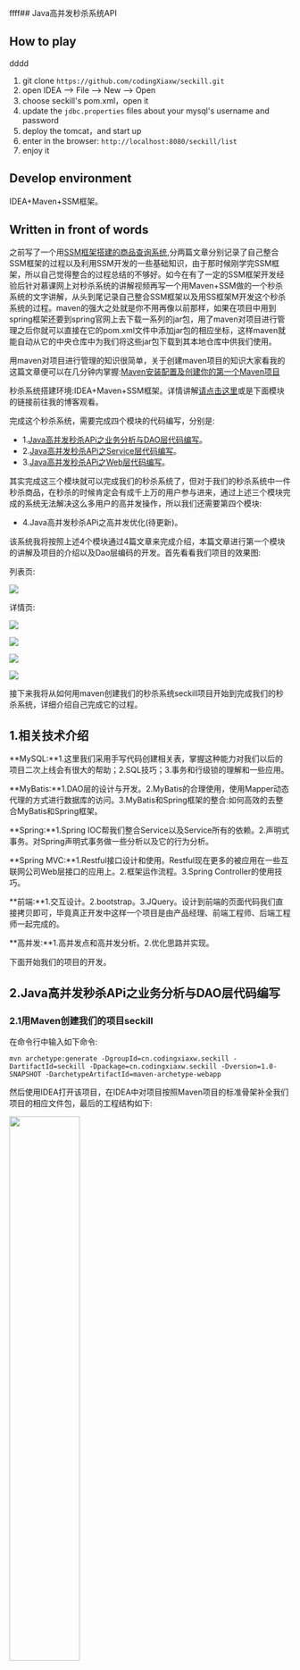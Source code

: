 ffff## Java高并发秒杀系统API
## How to play
dddd
 1. git clone `https://github.com/codingXiaxw/seckill.git`
 2. open IDEA -->  File  -->  New  --> Open 
 3. choose seckill's pom.xml，open it
 4. update the `jdbc.properties` files about your mysql's username and password
 5. deploy the tomcat，and start up
 6. enter in the browser: `http://localhost:8080/seckill/list`
 7. enjoy it 
 

## Develop environment
IDEA+Maven+SSM框架。  

## Written in front of words

之前写了一个用[SSM框架搭建的商品查询系统](http://codingxiaxw.cn/2016/11/15/45-smm%E5%BF%AB%E9%80%9F%E5%85%A5%E9%97%A8/),分两篇文章分别记录了自己整合SSM框架的过程以及利用SSM开发的一些基础知识，由于那时候刚学完SSM框架，所以自己觉得整合的过程总结的不够好。<!--more-->如今在有了一定的SSM框架开发经验后针对慕课网上对秒杀系统的讲解视频再写一个用Maven+SSM做的一个秒杀系统的文字讲解，从头到尾记录自己整合SSM框架以及用SS框架M开发这个秒杀系统的过程。maven的强大之处就是你不用再像以前那样，如果在项目中用到spring框架还要到spring官网上去下载一系列的jar包，用了maven对项目进行管理之后你就可以直接在它的pom.xml文件中添加jar包的相应坐标，这样maven就能自动从它的中央仓库中为我们将这些jar包下载到其本地仓库中供我们使用。  

用maven对项目进行管理的知识很简单，关于创建maven项目的知识大家看我的这篇文章便可以在几分钟内掌握:[Maven安装配置及创建你的第一个Maven项目](http://codingxiaxw.cn/2016/11/24/51-first-maven-project/)  

秒杀系统搭建环境:IDEA+Maven+SSM框架。详情讲解[请点击这里](http://codingxiaxw.cn/2016/11/27/53-maven-ssm-seckill-dao/)或是下面模块的链接前往我的博客观看。  

完成这个秒杀系统，需要完成四个模块的代码编写，分别是:  

- 1.[Java高并发秒杀APi之业务分析与DAO层代码编写](http://codingxiaxw.cn/2016/11/27/53-maven-ssm-seckill-dao/)。
- 2.[Java高并发秒杀APi之Service层代码编写](http://codingxiaxw.cn/2016/11/28/54-seckill-service/)。
- 3.[Java高并发秒杀APi之Web层代码编写](http://codingxiaxw.cn/2016/11/28/55-seckill-web/)。

其实完成这三个模块就可以完成我们的秒杀系统了，但对于我们的秒杀系统中一件秒杀商品，在秒杀的时候肯定会有成千上万的用户参与进来，通过上述三个模块完成的系统无法解决这么多用户的高并发操作，所以我们还需要第四个模块:  

- 4.Java高并发秒杀APi之高并发优化(待更新)。

该系统我将按照上述4个模块通过4篇文章来完成介绍，本篇文章进行第一个模块的讲解及项目的介绍以及Dao层编码的开发。首先看看我们项目的效果图:  

列表页:  

![](http://od2xrf8gr.bkt.clouddn.com/%E5%B1%8F%E5%B9%95%E5%BF%AB%E7%85%A7%202016-11-27%20%E4%B8%8B%E5%8D%883.24.50.png)  

详情页:  

![](http://od2xrf8gr.bkt.clouddn.com/%E5%B1%8F%E5%B9%95%E5%BF%AB%E7%85%A7%202016-11-27%20%E4%B8%8B%E5%8D%883.25.39.png)  

![](http://od2xrf8gr.bkt.clouddn.com/%E5%B1%8F%E5%B9%95%E5%BF%AB%E7%85%A7%202016-11-27%20%E4%B8%8B%E5%8D%883.25.22.png)  

![](http://od2xrf8gr.bkt.clouddn.com/%E5%B1%8F%E5%B9%95%E5%BF%AB%E7%85%A7%202016-11-27%20%E4%B8%8B%E5%8D%883.25.48.png)  

![](http://od2xrf8gr.bkt.clouddn.com/%E5%B1%8F%E5%B9%95%E5%BF%AB%E7%85%A7%202016-11-27%20%E4%B8%8B%E5%8D%883.26.16.png)  

接下来我将从如何用maven创建我们的秒杀系统seckill项目开始到完成我们的秒杀系统，详细介绍自己完成它的过程。  

## 1.相关技术介绍
**MySQL:**1.这里我们采用手写代码创建相关表，掌握这种能力对我们以后的项目二次上线会有很大的帮助；2.SQL技巧；3.事务和行级锁的理解和一些应用。  

**MyBatis:**1.DAO层的设计与开发。2.MyBatis的合理使用，使用Mapper动态代理的方式进行数据库的访问。3.MyBatis和Spring框架的整合:如何高效的去整合MyBatis和Spring框架。  

**Spring:**1.Spring IOC帮我们整合Service以及Service所有的依赖。2.声明式事务。对Spring声明式事务做一些分析以及它的行为分析。  

**Spring MVC:**1.Restful接口设计和使用。Restful现在更多的被应用在一些互联网公司Web层接口的应用上。2.框架运作流程。3.Spring Controller的使用技巧。  

**前端:**1.交互设计。2.bootstrap。3.JQuery。设计到前端的页面代码我们直接拷贝即可，毕竟真正开发中这样一个项目是由产品经理、前端工程师、后端工程师一起完成的。  

**高并发:**1.高并发点和高并发分析。2.优化思路并实现。  

下面开始我们的项目的开发。  

## 2.Java高并发秒杀APi之业务分析与DAO层代码编写

### 2.1用Maven创建我们的项目seckill
在命令行中输入如下命令:  

```
mvn archetype:generate -DgroupId=cn.codingxiaxw.seckill -DartifactId=seckill -Dpackage=cn.codingxiaxw.seckill -Dversion=1.0-SNAPSHOT -DarchetypeArtifactId=maven-archetype-webapp
```

然后使用IDEA打开该项目，在IDEA中对项目按照Maven项目的标准骨架补全我们项目的相应文件包，最后的工程结构如下:  

<img src="http://od2xrf8gr.bkt.clouddn.com/%E5%B1%8F%E5%B9%95%E5%BF%AB%E7%85%A7%202016-11-27%20%E4%B8%8B%E5%8D%883.53.43.png" width="50%" />   

main包下进行我们项目的代码编写及相关配置文件，test包下进行我们项目的测试。  

打开WEB-INF下的web.xml，它默认为我们创建servlet版本为2.3，需要修改它的根标签为:
```xml
<web-app xmlns="http://java.sun.com/xml/ns/javaee"
         xmlns:xsi="http://www.w3.org/2001/XMLSchema-instance"
         xsi:schemaLocation="http://java.sun.com/xml/ns/javaee
                      http://java.sun.com/xml/ns/javaee/web-app_3_0.xsd"
         version="3.0"
         metadata-complete="true">
<!--用maven创建的web-app需要修改servlet的版本为3.0-->


</web-app>
```

然后打开pom.xml，在里面添加我们需要的第三方jar包的坐标配置信息，如SSM框架、数据库、日志，如下:
```xml
<project xmlns="http://maven.apache.org/POM/4.0.0" xmlns:xsi="http://www.w3.org/2001/XMLSchema-instance"
  xsi:schemaLocation="http://maven.apache.org/POM/4.0.0 http://maven.apache.org/maven-v4_0_0.xsd">
  <modelVersion>4.0.0</modelVersion>
  <groupId>cn.codingxiaxw.seckill</groupId>
  <artifactId>seckill</artifactId>
  <packaging>war</packaging>
  <version>1.0-SNAPSHOT</version>
  <name>seckill Maven Webapp</name>
  <url>http://maven.apache.org</url>
  <dependencies>
    <dependency>
      <!--3.0的junit是使用编程的方式来进行测试，而junit4是使用注解的方式来运行junit-->
      <groupId>junit</groupId>
      <artifactId>junit</artifactId>
      <version>4.11</version>
      <scope>test</scope>
    </dependency>


    <!--补全项目依赖-->
    <!--1.日志 java日志有:slf4j,log4j,logback,common-logging
        slf4j:是规范/接口
        日志实现:log4j,logback,common-logging
        使用:slf4j+logback
    -->
    <dependency>
      <groupId>org.slf4j</groupId>
      <artifactId>slf4j-api</artifactId>
      <version>1.7.12</version>
    </dependency>
    <dependency>
      <groupId>ch.qos.logback</groupId>
      <artifactId>logback-core</artifactId>
      <version>1.1.1</version>
    </dependency>
    <!--实现slf4j接口并整合-->
    <dependency>
      <groupId>ch.qos.logback</groupId>
      <artifactId>logback-classic</artifactId>
      <version>1.1.1</version>
    </dependency>


    <!--1.数据库相关依赖-->
    <dependency>
      <groupId>mysql</groupId>
      <artifactId>mysql-connector-java</artifactId>
      <version>5.1.35</version>
      <scope>runtime</scope>
    </dependency>
    <dependency>
      <groupId>c3p0</groupId>
      <artifactId>c3p0</artifactId>
      <version>0.9.1.1</version>
    </dependency>

    <!--2.dao框架:MyBatis依赖-->
    <dependency>
      <groupId>org.mybatis</groupId>
      <artifactId>mybatis</artifactId>
      <version>3.3.0</version>
    </dependency>
    <!--mybatis自身实现的spring整合依赖-->
    <dependency>
      <groupId>org.mybatis</groupId>
      <artifactId>mybatis-spring</artifactId>
      <version>1.2.3</version>
    </dependency>

    <!--3.Servlet web相关依赖-->
    <dependency>
      <groupId>taglibs</groupId>
      <artifactId>standard</artifactId>
      <version>1.1.2</version>
    </dependency>
    <dependency>
      <groupId>jstl</groupId>
      <artifactId>jstl</artifactId>
      <version>1.2</version>
    </dependency>
    <dependency>
      <groupId>com.fasterxml.jackson.core</groupId>
      <artifactId>jackson-databind</artifactId>
      <version>2.5.4</version>
    </dependency>
    <dependency>
      <groupId>javax.servlet</groupId>
      <artifactId>javax.servlet-api</artifactId>
      <version>3.1.0</version>
    </dependency>

    <!--4:spring依赖-->
    <!--1)spring核心依赖-->
    <dependency>
      <groupId>org.springframework</groupId>
      <artifactId>spring-core</artifactId>
      <version>4.1.7.RELEASE</version>
    </dependency>
    <dependency>
      <groupId>org.springframework</groupId>
      <artifactId>spring-beans</artifactId>
      <version>4.1.7.RELEASE</version>
    </dependency>
    <dependency>
      <groupId>org.springframework</groupId>
      <artifactId>spring-context</artifactId>
      <version>4.1.7.RELEASE</version>
    </dependency>
    <!--2)spring dao层依赖-->
    <dependency>
      <groupId>org.springframework</groupId>
      <artifactId>spring-jdbc</artifactId>
      <version>4.1.7.RELEASE</version>
    </dependency>
    <dependency>
      <groupId>org.springframework</groupId>
      <artifactId>spring-tx</artifactId>
      <version>4.1.7.RELEASE</version>
    </dependency>
    <!--3)springweb相关依赖-->
    <dependency>
      <groupId>org.springframework</groupId>
      <artifactId>spring-web</artifactId>
      <version>4.1.7.RELEASE</version>
    </dependency>
    <dependency>
      <groupId>org.springframework</groupId>
      <artifactId>spring-webmvc</artifactId>
      <version>4.1.7.RELEASE</version>
    </dependency>
    <!--4)spring test相关依赖-->
    <dependency>
      <groupId>org.springframework</groupId>
      <artifactId>spring-test</artifactId>
      <version>4.1.7.RELEASE</version>
    </dependency>

  </dependencies>

  <build>
    <finalName>seckill</finalName>
  </build>
</project>
```

到此，我们项目的初始化工作完成。  

### 2.2秒杀系统业务分析
秒杀系统业务流程如下:  

![](http://od2xrf8gr.bkt.clouddn.com/%E5%B1%8F%E5%B9%95%E5%BF%AB%E7%85%A7%202016-11-27%20%E4%B8%8B%E5%8D%884.07.38.png)  

由图可以发现，整个系统其实是针对库存做的系统。用户成功秒杀商品，对于我们系统的操作就是:1.减库存。2.记录用户的购买明细。下面看看我们用户对库存的业务分析:  

![](http://od2xrf8gr.bkt.clouddn.com/%E5%B1%8F%E5%B9%95%E5%BF%AB%E7%85%A7%202016-11-27%20%E4%B8%8B%E5%8D%884.09.29.png)  

记录用户的秒杀成功信息，我们需要记录:1.谁购买成功了。2.购买成功的时间/有效期。3.付款/发货信息。这些数据组成了用户的秒杀成功信息，也就是用户的购买行为。  

为什么我们的系统需要事务?看如下这些故障:1.若是用户成功秒杀商品我们记录了其购买明细却没有减库存。导致商品的超卖。2.减了库存却没有记录用户的购买明细。导致商品的少卖。对于上述两个故障，若是没有事务的支持，损失最大的无疑是我们的用户和商家。在MySQL中，它内置的事务机制，可以准确的帮我们完成减库存和记录用户购买明细的过程。  

MySQL实现秒杀的难点分析:当用户A秒杀id为10的商品时，此时MySQL需要进行的操作是:1.开启事务。2.更新商品的库存信息。3.添加用户的购买明细，包括用户秒杀的商品id以及唯一标识用户身份的信息如电话号码等。4.提交事务。若此时有另一个用户B也在秒杀这件id为10的商品，他就需要等待，等待到用户A成功秒杀到这件商品然后MySQL成功的提交了事务他才能拿到这个id为10的商品的锁从而进行秒杀，而同一时间是不可能只有用户B在等待，肯定是有很多很多的用户都在等待拿到这个行级锁。秒杀的难点就在这里，如何高效的处理这些竞争？如何高效的完成事务?在后面第4个模块如何进行高并发的优化为大家讲解。  

我们这个系统需要完成秒杀的哪些功能?先来看看天猫的一个秒杀库存系统:  

![](http://od2xrf8gr.bkt.clouddn.com/%E5%B1%8F%E5%B9%95%E5%BF%AB%E7%85%A7%202016-11-27%20%E4%B8%8B%E5%8D%884.30.36.png)  

大家看了是不是觉得很复杂?当然不用担心，我们只是实现秒杀的一些功能:1.秒杀接口的暴露。2.执行秒杀的操作。3.相关查询，比如说列表查询，详情页查询。我们实现这三个功能即可。接下来进行具体的编码工作，首先是Dao层的编码。  

### 2.3Dao层设计开发
首先创建数据库，相关表的sql语句我在main包下的sql包中已经给出。  

然后创建对应表的实体类，在java包下创建cn.codingxiaxw.entity包，创建一个Seckill.java实体类，代码如下:
```java
public class Seckill
{
    private long seckillId;
    private String name;
    private int number;
    private Date startTime;
    private Date endTime;
    private Date createTime;

    public long getSeckillId() {
        return seckillId;
    }

    public void setSeckillId(long seckillId) {
        this.seckillId = seckillId;
    }

    public String getName() {
        return name;
    }

    public void setName(String name) {
        this.name = name;
    }

    public int getNumber() {
        return number;
    }

    public void setNumber(int number) {
        this.number = number;
    }

    public Date getStartTime() {
        return startTime;
    }

    public void setStartTime(Date startTime) {
        this.startTime = startTime;
    }

    public Date getEndTime() {
        return endTime;
    }

    public void setEndTime(Date endTime) {
        this.endTime = endTime;
    }

    public Date getCreateTime() {
        return createTime;
    }

    public void setCreateTime(Date createTime) {
        this.createTime = createTime;
    }

    @Override
    public String toString() {
        return "Seckill{" +
                "seckillId=" + seckillId +
                ", name='" + name + '\'' +
                ", number=" + number +
                ", startTime=" + startTime +
                ", endTime=" + endTime +
                ", createTime=" + createTime +
                '}';
    }
}
```

和一个SuccessKilled.java，代码如下:
```java
public class SuccessKilled
{
    private long seckillId;
    private long userPhone;
    private short state;
    private Date createTime;

    //多对一，因为一件商品在库存中有很多数量，对应的购买明细也有很多。
    private Seckill seckill;

    public long getSeckillId() {
        return seckillId;
    }

    public void setSeckillId(long seckillId) {
        this.seckillId = seckillId;
    }

    public long getUserPhone() {
        return userPhone;
    }

    public void setUserPhone(long userPhone) {
        this.userPhone = userPhone;
    }

    public short getState() {
        return state;
    }

    public void setState(short state) {
        this.state = state;
    }

    public Date getCreateTime() {
        return createTime;
    }

    public void setCreateTime(Date createTime) {
        this.createTime = createTime;
    }

    public Seckill getSeckill() {
        return seckill;
    }

    public void setSeckill(Seckill seckill) {
        this.seckill = seckill;
    }

    @Override
    public String toString() {
        return "SuccessKilled{" +
                "seckillId=" + seckillId +
                ", userPhone=" + userPhone +
                ", state=" + state +
                ", createTime=" + createTime +
                '}';
    }
}
```

然后针对实体创建出对应dao层的接口，在cn.codingxiaxw.dao包下创建Seckill.java:
```java
public interface SeckillDao
{

    /**
     * 减库存
     * @param seckillId
     * @param killTime
     * @return 如果影响行数>1，表示更新库存的记录行数
     */
    int reduceNumber(long seckillId, Date killTime);

    /**
     * 根据id查询秒杀的商品信息
     * @param seckillId
     * @return
     */
    Seckill queryById(long seckillId);

    /**
     * 根据偏移量查询秒杀商品列表
     * @param off
     * @param limit
     * @return
     */
    List<Seckill> queryAll(int off,int limit);

}
```

和SuccessKilled.java:
```java
public interface SuccessKilledDao {

    /**
     * 插入购买明细,可过滤重复
     * @param seckillId
     * @param userPhone
     * @return插入的行数
     */
    int insertSuccessKilled(long seckillId,long userPhone);


    /**
     * 根据秒杀商品的id查询明细SuccessKilled对象(该对象携带了Seckill秒杀产品对象)
     * @param seckillId
     * @return
     */
    SuccessKilled queryByIdWithSeckill(long seckillId,long userPhone);
}
```

接下来基于MyBatis来实现我们之前设计的Dao层接口。首先需要配置我们的MyBatis，在resources包下创建MyBatis全局配置文件mybatis-config.xml文件，在浏览器中输入`http://mybatis.github.io/mybatis-3/zh/index.html`打开MyBatis的官网文档，点击左边的"入门"栏框，找到mybatis全局配置文件，在这里有xml的一个规范，也就是它的一个xml约束，拷贝:
```xml
<?xml version="1.0" encoding="UTF-8" ?>
<!DOCTYPE configuration
  PUBLIC "-//mybatis.org//DTD Config 3.0//EN"
  "http://mybatis.org/dtd/mybatis-3-config.dtd">
```

到我们的项目mybatis全局配置文件中，然后在全局配置文件中加入如下配置信息:
```xml
<?xml version="1.0" encoding="UTF-8" ?>
<!DOCTYPE configuration
        PUBLIC "-//mybatis.org//DTD Config 3.0//EN"
        "http://mybatis.org/dtd/mybatis-3-config.dtd">
<configuration>
    <!--配置全局属性-->
    <settings>
        <!--使用jdbc的getGeneratekeys获取自增主键值-->
        <setting name="useGeneratedKeys" value="true"/>
        <!--使用列别名替换列名　　默认值为true
        select name as title(实体中的属性名是title) form table;
        开启后mybatis会自动帮我们把表中name的值赋到对应实体的title属性中
        -->
        <setting name="useColumnLabel" value="true"/>

        <!--开启驼峰命名转换Table:create_time到 Entity(createTime)-->
        <setting name="mapUnderscoreToCamelCase" value="true"/>
    </settings>

</configuration>
```

配置文件创建好后我们需要关注的是Dao接口该如何实现，mybatis为我们提供了mapper动态代理开发的方式为我们自动实现Dao的接口。在mapper包下创建对应Dao接口的xml映射文件，里面用于编写我们操作数据库的sql语句，SeckillDao.xml和SuccessKilledDao.xml。既然又是一个xml文件，我们肯定需要它的dtd文件，在官方文档中，点击左侧"XML配置"，在它的一些事例中，找到它的xml约束:
```xml
<!DOCTYPE mapper
    PUBLIC "-//mybatis.org//DTD Mapper 3.0//EN"
    "http://mybatis.org/dtd/mybatis-3-mapper.dtd">
```

加入到两个mapper映射xml文件中，然后对照Dao层方法编写我们的映射文件内容如下:  

SeckillDao.xml:
```xml
<!DOCTYPE mapper
        PUBLIC "-//mybatis.org//DTD Mapper 3.0//EN"
        "http://mybatis.org/dtd/mybatis-3-mapper.dtd">
<mapper namespace="cn.codingxiaxw.dao.SeckillDao">
    <!--目的:为dao接口方法提供sql语句配置
    即针对dao接口中的方法编写我们的sql语句-->


    <update id="reduceNumber">
        UPDATE seckill
        SET number = number-1
        WHERE seckill_id=#{seckillId}
        AND start_time <![CDATA[ <= ]]> #{killTime}
        AND end_time >= #{killTime}
        AND number > 0;
    </update>

    <select id="queryById" resultType="Seckill" parameterType="long">
        SELECT *
        FROM seckill
        WHERE seckill_id=#{seckillId}
    </select>

    <select id="queryAll" resultType="Seckill">
        SELECT *
        FROM seckill
        ORDER BY create_time DESC
        limit #{offset},#{limit}
    </select>


</mapper>
```

SuccessKilledDao.xml:
```xml
<!DOCTYPE mapper
        PUBLIC "-//mybatis.org//DTD Mapper 3.0//EN"
        "http://mybatis.org/dtd/mybatis-3-mapper.dtd">
<mapper namespace="cn.codingxiaxw.dao.SuccessKilledDao">

    <insert id="insertSuccessKilled">
        <!--当出现主键冲突时(即重复秒杀时)，会报错;不想让程序报错，加入ignore-->
        INSERT ignore INTO success_killed(seckill_id,user_phone,state)
        VALUES (#{seckillId},#{userPhone},0)
    </insert>

    <select id="queryByIdWithSeckill" resultType="SuccessKilled">

        <!--根据seckillId查询SuccessKilled对象，并携带Seckill对象-->
        <!--如何告诉mybatis把结果映射到SuccessKill属性同时映射到Seckill属性-->
        <!--可以自由控制SQL语句-->
        SELECT
            sk.seckill_id,
            sk.user_phone,
            sk.create_time,
            sk.state,
            s.seckill_id "seckill.seckill_id",
            s.name "seckill.name",
            s.number "seckill",
            s.start_time "seckill.start_time",
            s.end_time "seckill.end_time",
            s.create_time "seckill.create_time"
        FROM success_killed sk
        INNER JOIN seckill s ON sk.seckill_id=s.seckill_id
        WHERE sk.seckill_id=#{seckillId}
        AND sk.user_phone=#{userPhone}
    </select>

</mapper>
```

接下来我们开始MyBatis和Spring的整合，整合目标:1.更少的编码:只写接口，不写实现类。2.更少的配置:别名、配置扫描映射xml文件、dao实现。3.足够的灵活性:自由定制SQL语句、自由传结果集自动赋值。  

在resources包下创建一个spring包，里面放置spring对Dao、Service、transaction的配置文件。在浏览器中输入`http://docs.spring.io/spring/docs/`进入到Spring的官网中下载其pdf官方文档，在其官方文档中找到它的xml的定义内容头部:
```xml
<?xml version="1.0" encoding="UTF-8"?>
<beans xmlns="http://www.springframework.org/schema/beans"
       xmlns:xsi="http://www.w3.org/2001/XMLSchema-instance"
       xmlns:context="http://www.springframework.org/schema/context"
       xsi:schemaLocation="http://www.springframework.org/schema/beans
        http://www.springframework.org/schema/beans/spring-beans.xsd http://www.springframework.org/schema/context http://www.springframework.org/schema/context/spring-context.xsd">
```

在spring包下创建一个spring配置dao层对象的配置文件spring-dao.xml，加入上述dtd约束，然后添加二者整合的配置，内容如下:
```xml
<?xml version="1.0" encoding="UTF-8"?>
<beans xmlns="http://www.springframework.org/schema/beans"
       xmlns:xsi="http://www.w3.org/2001/XMLSchema-instance"
       xmlns:context="http://www.springframework.org/schema/context"
       xsi:schemaLocation="http://www.springframework.org/schema/beans
        http://www.springframework.org/schema/beans/spring-beans.xsd
        http://www.springframework.org/schema/context http://www.springframework.org/schema/context/spring-context.xsd">

    <!--配置整合mybatis过程
    1.配置数据库相关参数-->
    <context:property-placeholder location="classpath:jdbc.properties"/>

    <!--2.数据库连接池-->
    <bean id="dataSource" class="com.mchange.v2.c3p0.ComboPooledDataSource">
        <!--配置连接池属性-->
        <property name="driverClass" value="${driver}" />

        <!-- 基本属性 url、user、password -->
        <property name="jdbcUrl" value="${url}" />
        <property name="user" value="${username}" />
        <property name="password" value="${password}" />

        <!--c3p0私有属性-->
        <property name="maxPoolSize" value="30"/>
        <property name="minPoolSize" value="10"/>
        <!--关闭连接后不自动commit-->
        <property name="autoCommitOnClose" value="false"/>

        <!--获取连接超时时间-->
        <property name="checkoutTimeout" value="1000"/>
        <!--当获取连接失败重试次数-->
        <property name="acquireRetryAttempts" value="2"/>
    </bean>

    <!--约定大于配置-->
    <!--３.配置SqlSessionFactory对象-->
    <bean id="sqlSessionFactory" class="org.mybatis.spring.SqlSessionFactoryBean">
        <!--往下才是mybatis和spring真正整合的配置-->
        <!--注入数据库连接池-->
        <property name="dataSource" ref="dataSource"/>
        <!--配置mybatis全局配置文件:mybatis-config.xml-->
        <property name="configLocation" value="classpath:mybatis-config.xml"/>
        <!--扫描entity包,使用别名,多个用;隔开-->
        <property name="typeAliasesPackage" value="cn.codingxiaxw.entity"/>
        <!--扫描sql配置文件:mapper需要的xml文件-->
        <property name="mapperLocations" value="classpath:mapper/*.xml"/>
    </bean>

    <!--４:配置扫描Dao接口包,动态实现DAO接口,注入到spring容器-->
    <bean class="org.mybatis.spring.mapper.MapperScannerConfigurer">
        <!--注入SqlSessionFactory-->
        <property name="sqlSessionFactoryBeanName" value="sqlSessionFactory"/>
        <!-- 给出需要扫描的Dao接口-->
        <property name="basePackage" value="cn.codingxiaxw.dao"/>
    </bean>
</beans>
```

需要我们在resources包下创建jdbc.properties用于配置数据库的连接信息，内容如下:
```properties
driver=com.mysql.jdbc.Driver
url=jdbc:mysql://localhost:3306/seckill?useUnicode=true&characterEncoding=utf-8
username=root
password=xiaxunwu1996.
```

这样我们便完成了Dao层编码的开发，接下来就可以利用junit进行我们Dao层编码的测试了。首先测试SeckillDao.java，利用IDEA快捷键`shift+command+T`对SeckillDao.java进行测试，然后IDEA会自动在test包的java包下为我们生成对SeckillDao.java中所有方法的测试类SeckillDaoTest.java,内容如下:
```java
public class SeckillDaoTest {
    @Test
    public void reduceNumber() throws Exception {

    }

    @Test
    public void queryById() throws Exception {

    }

    @Test
    public void queryAll() throws Exception {

    }
}
```

然后便可以在这个测试类中对SeckillDao接口的所有方法进行测试了,先测试queryById()方法，在该方法中添加内容:
```java
/**
 * Created by codingBoy on 16/11/27.
 * 配置spring和junit整合，这样junit在启动时就会加载spring容器
 */
@RunWith(SpringJUnit4ClassRunner.class)
//告诉junit spring的配置文件
@ContextConfiguration({"classpath:spring/spring-dao.xml"})
public class SeckillDaoTest {

    //注入Dao实现类依赖
    @Resource
    private SeckillDao seckillDao;


    @Test
    public void queryById() throws Exception {
        long seckillId=1000;
        Seckill seckill=seckillDao.queryById(seckillId);
        System.out.println(seckill.getName());
        System.out.println(seckill);
    }
}
```

右键选择"debug queryById()"，测试台成功输入该id为1000的商品信息，证明Dao的该方法正确，然后测试queryAll()方法，在该方法中添加如下内容:
```java
 @Test
    public void queryAll() throws Exception {

        List<Seckill> seckills=seckillDao.queryAll(0,100);
        for (Seckill seckill : seckills)
        {
            System.out.println(seckill);
        }
    }
```

然后运行该方法，程序报错，报错信息如下:
```
Caused by: org.apache.ibatis.binding.BindingException: Parameter 'offset' not found. Available parameters are [1, 0, param1, param2]
```

意思就是无法完成offset参数的绑定，这也是我们java编程语言的一个问题，也就是java没有保存行参的记录，java在运行的时候会把`List<Seckill> queryAll(int offset,int limit);`中的参数变成这样:`queryAll(int arg0,int arg1)`,这样我们就没有办法去传递多个参数。需要在SeckillDao接口中修改方法:
```java
    List<Seckill> queryAll(@Param("offset") int offset,@Param("limit") int limit);
```

这样才能使我们的MyBatis识别offset和limit两个参数，将Dao层方法中的这两个参数与xml映射文件中sql语句的传入参数完成映射。然后重新测试，发现测试通过。然后测试reduceNumber()方法，在该方法中加入如下内容:
```java
  @Test
    public void reduceNumber() throws Exception {

        long seckillId=1000;
        Date date=new Date();
        int updateCount=seckillDao.reduceNumber(seckillId,date);
        System.out.println(updateCount);

    }
```

运行该方法，报错:
```
Caused by: org.apache.ibatis.binding.BindingException: Parameter 'seckillId' not found. Available parameters are [1, 0, param1, param2]
```

发现依然是我们之前那个错误，更改SeckillDao接口的reduceNumber()方法:
```java
    int reduceNumber(@Param("seckillId") long seckillId, @Param("killTime") Date killTime);
```

然后重新运行，测试通过，可是我们查询数据库发现该库存表的商品数量没有减少，是因为我们当前时间没有达到秒杀商品要求的时间，所以不会成功秒杀。接下来进行SuccessKilledDao接口相关方法的测试，依旧使用IDEA快捷键`shift+command+T`快速生成其方法的相应测试类:
```java
public class SuccessKilledDaoTest {
    @Test
    public void insertSuccessKilled() throws Exception 	{

    }

    @Test
    public void queryByIdWithSeckill() throws Exception 	{

    }
}
```

依然要在SuccessKilledDao的方法中用@Param注解完成参数的绑定，首先完成insertSuccessKilled()的测试:
```java
@RunWith(SpringJUnit4ClassRunner.class)
//告诉junit spring的配置文件
@ContextConfiguration({"classpath:spring/spring-dao.xml"})
public class SuccessKilledDaoTest {

    @Resource
    private SuccessKilledDao successKilledDao;

    @Test
    public void insertSuccessKilled() throws Exception 	{

        long seckillId=1000;
        long userPhone=13476191877L;
        int insertCount=successKilledDao.insertSuccessKilled(seckillId,userPhone);
        System.out.println("insertCount="+insertCount);
    }
｝
```

运行成功，测试台打印出insertCount=1的信息，即我们修改了表中的一条记录，这时查看秒杀成功明细表，发现该用户的信息已经被插入。然后再次运行该测试方法，程序没有报主键异常的错，是因为我们在编写我们的明细表的时候添加了一个联合主键的字段，它保证我们明细表中的seckillId和userPhone不能重复插入，另外在SuccessDao.xml中写的插入语句的ignore关键字也保证了这点。控制台输出0，表示没有对明细表做插入操作。然后进行queryByIdWithSeckill()方法的测试,需要在Dao层的方法中添加@Param注解:
```java
    SuccessKilled queryByIdWithSeckill(@Param("seckillId") long seckillId,@Param("userPhone") long userPhone);
```

然后进行该方法的测试:
```java
@Test
    public void queryByIdWithSeckill() throws Exception 	{
        long seckillId=1000L;
        long userPhone=13476191877L;
        SuccessKilled successKilled=successKilledDao.queryByIdWithSeckill(seckillId,userPhone);
        System.out.println(successKilled);
        System.out.println(successKilled.getSeckill());


    }
```

运行，成功查询出我们明细表中id为1000且手机号码为13476191877的用户信息，并将表中对应的信息映射到SuccessKilled对象和Seckill对象的属性中。  

到此，我们成功完成了Dao层开发及测试，接下来我们将进行Service层的开发工作，请查看我的下篇文章[Java高并发秒杀API之Service层开发](http://codingxiaxw.cn/2016/11/28/54-seckill-service/)  

## 2018.3.19更

**欢迎加入我的Java交流群:659957958。群里目前已有1600人，每天都非常活跃，但为了筛选掉那些不怀好意的朋友进来搞破坏，所以目前入群方式已改成了付费方式，你只需要支付9块钱，即可获取到群文件中的所有干货以及群里面各位前辈们的疑惑解答；为了鼓励良好风气的发展，让每个新人提出的问题都得到解决，所以我将得到的入群收费收入都以红包的形式发放到那些主动给新手们解决疑惑的朋友手中。在这里，我们除了谈技术，还谈生活、谈理想；在这里，我们为你的学习方向指明方向，为你以后的求职道路提供指路明灯；在这里，我们把所有好用的干货都与你分享。还在等什么，快加入我们吧！**


## 3.联系

  If you have some questions after you see this article,you can tell your doubts in the comments area or you can find some info by  clicking these links.


- [Blog@codingXiaxw's blog](http://codingxiaxw.cn)

- [Weibo@codingXiaxw](http://weibo.com/u/5023661572?from=hissimilar_home&refer_flag=1005050003_)

- [Zhihu@codingXiaxw](http://www.zhihu.com/people/e9f78fa34b8002652811ac348da3f671)  
- [Github@codingXiaxw](https://github.com/codingXiaxw)
